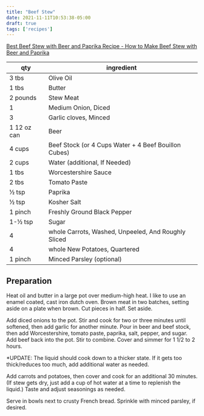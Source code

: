 ```yaml
---
title: "Beef Stew"
date: 2021-11-11T10:53:38-05:00
draft: true
tags: ['recipes']
---
```


[Best Beef Stew with Beer and Paprika Recipe - How to Make Beef Stew with Beer and Paprika](https://www.thepioneerwoman.com/food-cooking/recipes/a9844/beef-stew-with-beer-and-paprika/)

qty | ingredient
---|---
3 tbs  | Olive Oil
1 tbs | Butter
2 pounds | Stew Meat
1 | Medium Onion, Diced
3 | Garlic cloves, Minced
1 12 oz can | Beer
4 cups | Beef Stock (or 4 Cups Water + 4 Beef Bouillon Cubes)
2 cups | Water (additional, If Needed)
1 tbs | Worcestershire Sauce
2 tbs  | Tomato Paste
½ tsp | Paprika
½ tsp | Kosher Salt
1 pinch | Freshly Ground Black Pepper
1-½ tsp | Sugar
4 | whole Carrots, Washed, Unpeeled, And Roughly Sliced
4 | whole New Potatoes, Quartered
1 pinch | Minced Parsley (optional)

## Preparation
Heat oil and butter in a large pot over medium-high heat. I like to use an enamel coated, cast iron dutch oven. Brown meat in two batches, setting aside on a plate when brown. Cut pieces in half. Set aside.

Add diced onions to the pot. Stir and cook for two or three minutes until softened, then add garlic for another minute. Pour in beer and beef stock, then add Worcestershire, tomato paste, paprika, salt, pepper, and sugar. Add beef back into the pot. Stir to combine. Cover and simmer for 1 1/2 to 2 hours.

*UPDATE: The liquid should cook down to a thicker state. If it gets too thick/reduces too
much, add additional water as needed.

Add carrots and potatoes, then cover and cook for an additional 30 minutes. (If stew gets dry, just add a cup of hot water at a time to replenish the liquid.) Taste and adjust seasonings as needed.

Serve in bowls next to crusty French bread. Sprinkle with minced parsley, if desired.